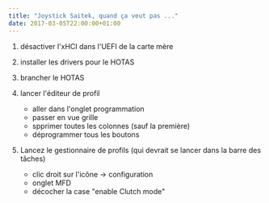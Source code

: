 ```yaml
---
title: "Joystick Saitek, quand ça veut pas ..."
date: 2017-03-05T22:00:00+01:00
---
```


1. désactiver l'xHCI dans l'UEFI de la carte mère
2. installer les drivers pour le HOTAS
3. brancher le HOTAS
4. lancer l'éditeur de profil

    * aller dans l'onglet programmation
    * passer en vue grille
    * spprimer toutes les colonnes (sauf la première)
    * déprogrammer tous les boutons

5. Lancez le gestionnaire de profils (qui devrait se lancer dans la barre
    des tâches)

    * clic droit sur l'icône -> configuration
    * onglet MFD
    * décocher la case "enable Clutch mode"
